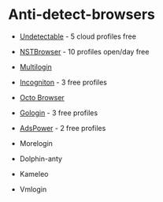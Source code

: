 # Anti-detect-browsers

* [Undetectable](https://undetectable.io/) - 5 cloud profiles free

* [NSTBrowser](https://app.nstbrowser.io/) - 10 profiles open/day free

* [Multilogin](https://multilogin.com/)

* [Incogniton](https://incogniton.com/) - 3 free profiles

* [Octo Browser](https://octobrowser.net)

* [Gologin](https://gologin.com/) - 3 free profiles

* [AdsPower](https://adspower.net/) - 2 free profiles

* Morelogin

* Dolphin-anty

* Kameleo

* Vmlogin
